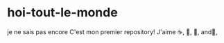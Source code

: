 # hoi-tout-le-monde
je ne sais pas encore
C'est mon premier repository!
J'aime :coffee:, :pizza:, :tea:, and:beer:,

